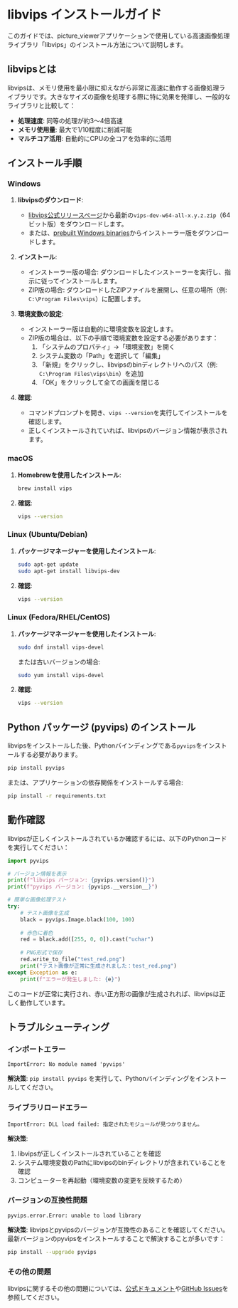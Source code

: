 # libvips インストールガイド

このガイドでは、picture_viewerアプリケーションで使用している高速画像処理ライブラリ「libvips」のインストール方法について説明します。

## libvipsとは

libvipsは、メモリ使用を最小限に抑えながら非常に高速に動作する画像処理ライブラリです。大きなサイズの画像を処理する際に特に効果を発揮し、一般的なライブラリと比較して：

- **処理速度**: 同等の処理が約3〜4倍高速
- **メモリ使用量**: 最大で1/10程度に削減可能
- **マルチコア活用**: 自動的にCPUの全コアを効率的に活用

## インストール手順

### Windows

1. **libvipsのダウンロード**:
   - [libvips公式リリースページ](https://github.com/libvips/libvips/releases)から最新の`vips-dev-w64-all-x.y.z.zip`（64ビット版）をダウンロードします。
   - または、[prebuilt Windows binaries](https://www.libvips.org/install.html)からインストーラー版をダウンロードします。

2. **インストール**:
   - インストーラー版の場合: ダウンロードしたインストーラーを実行し、指示に従ってインストールします。
   - ZIP版の場合: ダウンロードしたZIPファイルを展開し、任意の場所（例: `C:\Program Files\vips`）に配置します。

3. **環境変数の設定**:
   - インストーラー版は自動的に環境変数を設定します。
   - ZIP版の場合は、以下の手順で環境変数を設定する必要があります：
     1. 「システムのプロパティ」→「環境変数」を開く
     2. システム変数の「Path」を選択して「編集」
     3. 「新規」をクリックし、libvipsのbinディレクトリへのパス（例: `C:\Program Files\vips\bin`）を追加
     4. 「OK」をクリックして全ての画面を閉じる

4. **確認**:
   - コマンドプロンプトを開き、`vips --version`を実行してインストールを確認します。
   - 正しくインストールされていれば、libvipsのバージョン情報が表示されます。

### macOS

1. **Homebrewを使用したインストール**:
   ```bash
   brew install vips
   ```

2. **確認**:
   ```bash
   vips --version
   ```

### Linux (Ubuntu/Debian)

1. **パッケージマネージャーを使用したインストール**:
   ```bash
   sudo apt-get update
   sudo apt-get install libvips-dev
   ```

2. **確認**:
   ```bash
   vips --version
   ```

### Linux (Fedora/RHEL/CentOS)

1. **パッケージマネージャーを使用したインストール**:
   ```bash
   sudo dnf install vips-devel
   ```
   または古いバージョンの場合:
   ```bash
   sudo yum install vips-devel
   ```

2. **確認**:
   ```bash
   vips --version
   ```

## Python パッケージ (pyvips) のインストール

libvipsをインストールした後、Pythonバインディングである`pyvips`をインストールする必要があります。

```bash
pip install pyvips
```

または、アプリケーションの依存関係をインストールする場合:

```bash
pip install -r requirements.txt
```

## 動作確認

libvipsが正しくインストールされているか確認するには、以下のPythonコードを実行してください：

```python
import pyvips

# バージョン情報を表示
print(f"libvips バージョン: {pyvips.version()}")
print(f"pyvips バージョン: {pyvips.__version__}")

# 簡単な画像処理テスト
try:
    # テスト画像を生成
    black = pyvips.Image.black(100, 100)
    
    # 赤色に着色
    red = black.add([255, 0, 0]).cast("uchar")
    
    # PNG形式で保存
    red.write_to_file("test_red.png")
    print("テスト画像が正常に生成されました：test_red.png")
except Exception as e:
    print(f"エラーが発生しました: {e}")
```

このコードが正常に実行され、赤い正方形の画像が生成されれば、libvipsは正しく動作しています。

## トラブルシューティング

### インポートエラー

```
ImportError: No module named 'pyvips'
```

**解決策**: `pip install pyvips` を実行して、Pythonバインディングをインストールしてください。

### ライブラリロードエラー

```
ImportError: DLL load failed: 指定されたモジュールが見つかりません。
```

**解決策**: 
1. libvipsが正しくインストールされていることを確認
2. システム環境変数のPathにlibvipsのbinディレクトリが含まれていることを確認
3. コンピューターを再起動（環境変数の変更を反映するため）

### バージョンの互換性問題

```
pyvips.error.Error: unable to load library
```

**解決策**: libvipsとpyvipsのバージョンが互換性のあることを確認してください。最新バージョンのpyvipsをインストールすることで解決することが多いです：

```bash
pip install --upgrade pyvips
```

### その他の問題

libvipsに関するその他の問題については、[公式ドキュメント](https://libvips.github.io/libvips/)や[GitHub Issues](https://github.com/libvips/libvips/issues)を参照してください。
